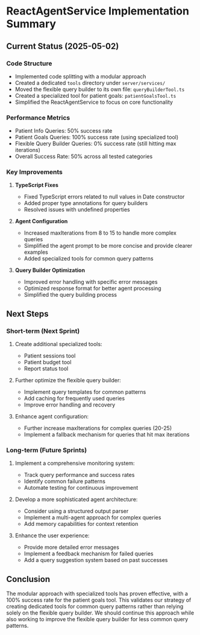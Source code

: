 # ReactAgentService Implementation Summary

## Current Status (2025-05-02)

### Code Structure
- Implemented code splitting with a modular approach
- Created a dedicated `tools` directory under `server/services/`
- Moved the flexible query builder to its own file: `queryBuilderTool.ts`
- Created a specialized tool for patient goals: `patientGoalsTool.ts`
- Simplified the ReactAgentService to focus on core functionality

### Performance Metrics
- Patient Info Queries: 50% success rate
- Patient Goals Queries: 100% success rate (using specialized tool)
- Flexible Query Builder Queries: 0% success rate (still hitting max iterations)
- Overall Success Rate: 50% across all tested categories

### Key Improvements
1. **TypeScript Fixes**
   - Fixed TypeScript errors related to null values in Date constructor
   - Added proper type annotations for query builders
   - Resolved issues with undefined properties

2. **Agent Configuration**
   - Increased maxIterations from 8 to 15 to handle more complex queries
   - Simplified the agent prompt to be more concise and provide clearer examples
   - Added specialized tools for common query patterns

3. **Query Builder Optimization**
   - Improved error handling with specific error messages
   - Optimized response format for better agent processing
   - Simplified the query building process

## Next Steps

### Short-term (Next Sprint)
1. Create additional specialized tools:
   - Patient sessions tool
   - Patient budget tool
   - Report status tool

2. Further optimize the flexible query builder:
   - Implement query templates for common patterns
   - Add caching for frequently used queries
   - Improve error handling and recovery

3. Enhance agent configuration:
   - Further increase maxIterations for complex queries (20-25)
   - Implement a fallback mechanism for queries that hit max iterations

### Long-term (Future Sprints)
1. Implement a comprehensive monitoring system:
   - Track query performance and success rates
   - Identify common failure patterns
   - Automate testing for continuous improvement

2. Develop a more sophisticated agent architecture:
   - Consider using a structured output parser
   - Implement a multi-agent approach for complex queries
   - Add memory capabilities for context retention

3. Enhance the user experience:
   - Provide more detailed error messages
   - Implement a feedback mechanism for failed queries
   - Add a query suggestion system based on past successes

## Conclusion
The modular approach with specialized tools has proven effective, with a 100% success rate for the patient goals tool. This validates our strategy of creating dedicated tools for common query patterns rather than relying solely on the flexible query builder. We should continue this approach while also working to improve the flexible query builder for less common query patterns.

